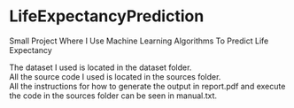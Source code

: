 # LifeExpectancyPrediction
Small Project Where I Use Machine Learning Algorithms To Predict Life Expectancy

The dataset I used is located in the dataset folder.  
All the source code I used is located in the sources folder.  
All the instructions for how to generate the output in report.pdf and 
execute the code in the sources folder can be seen in manual.txt.
